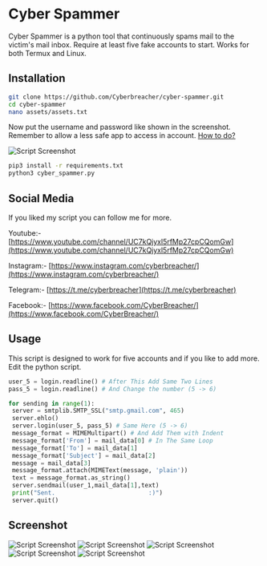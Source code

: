 # Cyber Spammer

Cyber Spammer is a python tool that continuously spams mail to the victim's mail inbox. Require at least five fake accounts to start. Works for both Termux and Linux.

## Installation

```bash
git clone https://github.com/Cyberbreacher/cyber-spammer.git
cd cyber-spammer
nano assets/assets.txt
```
Now put the username and password like shown in the screenshot. Remember to allow a less safe app to access in account. [How to do?](https://devanswers.co/allow-less-secure-apps-access-gmail-account/)
 
![Script Screenshot](https://i.ibb.co/72KhBvz/demo.png)

```bash
pip3 install -r requirements.txt
python3 cyber_spammer.py

```
## Social Media

If you liked my script you can follow me for more.

Youtube:- [https://www.youtube.com/channel/UC7kQjyxl5rfMp27cpCQomGw](https://www.youtube.com/channel/UC7kQjyxl5rfMp27cpCQomGw)

Instagram:- [https://www.instagram.com/cyberbreacher/](https://www.instagram.com/cyberbreacher/)

Telegram:- [https://t.me/cyberbreacher](https://t.me/cyberbreacher)

Facebook:- [https://www.facebook.com/CyberBreacher/](https://www.facebook.com/CyberBreacher/)

## Usage
This script is designed to work for five accounts and if you like to add more. Edit the python script.

```python
user_5 = login.readline() # After This Add Same Two Lines
pass_5 = login.readline() # And Change the number (5 -> 6)

for sending in range(1):
 server = smtplib.SMTP_SSL("smtp.gmail.com", 465)
 server.ehlo()
 server.login(user_5, pass_5) # Same Here (5 -> 6)
 message_format = MIMEMultipart() # And Add Them with Indent
 message_format['From'] = mail_data[0] # In The Same Loop
 message_format['To'] = mail_data[1]  
 message_format['Subject'] = mail_data[2]
 message = mail_data[3]
 message_format.attach(MIMEText(message, 'plain'))
 text = message_format.as_string()
 server.sendmail(user_1,mail_data[1],text) 
 print("Sent.                          :)")
 server.quit()

```
## Screenshot

![Script Screenshot](https://i.ibb.co/GV1ZqHb/01.png)
![Script Screenshot](https://i.ibb.co/x7wFFmS/02.png)
![Script Screenshot](https://i.ibb.co/R2zFvG7/03.png)
![Script Screenshot](https://i.ibb.co/B66P4X7/04.png)
![Script Screenshot](https://i.ibb.co/p1tnn06/05.png)
